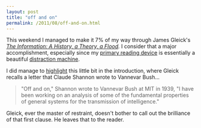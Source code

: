 ```yaml
---
layout: post
title: "off and on"
permalink: /2011/08/off-and-on.html
---
```


<p>This weekend I managed to make it 7% of my way through James Gleick's <em><a href="http://around.com/the-information">The Information: A History, a Theory, a Flood</a>.</em>  I consider that a major accomplishment, especially since my <a href="http://www.apple.com/ipad">primary reading device</a> is essentially a beautiful <a href="http://www.avc.com/a_vc/2011/08/some-more-thoughts-on-kindle-and-reading-on-an-ipad.html">distraction machine</a>.</p>

<p>I did manage to <a href="https://kindle.amazon.com/work/information-history-theory-flood-ebook/B003TWYIMM/B004DEPHUC">highlight</a> this little bit in the introduction, where Gleick recalls a letter that Claude Shannon wrote to Vannevar Bush...</p>

<blockquote>
  <p>"Off and on," Shannon wrote to Vannevar Bush at MIT in 1939, "I have been working on an analysis of some of the fundamental properties of general systems for the transmission of intelligence."</p>
</blockquote>

<p>Gleick, ever the master of restraint, doesn't bother to call out the brilliance of that first clause. He leaves that to the reader.</p>



